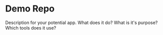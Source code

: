 # Demo Repo

Description for your potential app.
What does it do? What is it's purpose? Which tools does it use?
